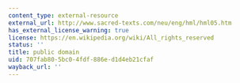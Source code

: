 ```yaml
---
content_type: external-resource
external_url: http://www.sacred-texts.com/neu/eng/hml/hml05.htm
has_external_license_warning: true
license: https://en.wikipedia.org/wiki/All_rights_reserved
status: ''
title: public domain
uid: 707fab80-5bc0-4fdf-886e-d1d4eb21cfaf
wayback_url: ''
---
```


